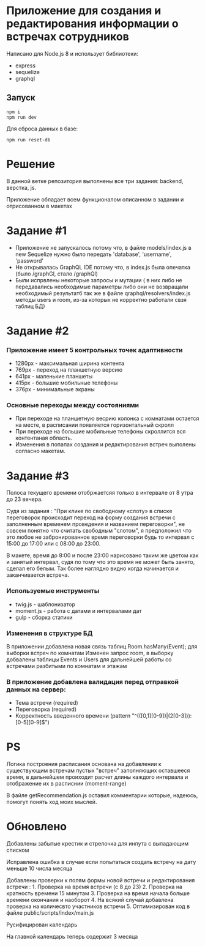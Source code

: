# Приложение для создания и редактирования информации о встречах сотрудников

Написано для Node.js 8 и использует библиотеки:
* express
* sequelize
* graphql

## Запуск
```
npm i
npm run dev
```

Для сброса данных в базе:
```
npm run reset-db
```


# Решение
В данной ветке репозитория выполнены все три задания: backend, верстка, js.

Приложение обладает всем функционалом описанном в задании и отрисованном в макетах

# Задание #1

* Приложение не запускалось потому что, в файле models/index.js в new Sequelize нужно было передать 'database', 'username', 'password'
* Не открывалась GraphQL IDE потому что, в index.js была опечатка (было /graphGl, стало /graphQl)
* Были испрвлены некоторые запросы и мутации ( в них либо не передавались необходимые параметры либо они не возвращали необходимый результатб так же в файле qraphql/resolvers/index.js методы users и room, из-за которых не корректно работали свзя таблиц БД)

# Задание #2

### Приложение имеет 5 контрольных точек адаптивности
* 1280px - максимальная ширина контента
* 769px - переход на планшетную версию
* 641px - маленькие планшеты
* 415px - большие мобильные телефоны
* 376px - минимальные экраны

### Основные переходы между состояниями
* При переходе на планшетную весрию колонка с комнатами остается на месте, в расписании появляется горизонтальный скролл
* При переходе на большие мобильные телефоны скроллится вся контентаная область.
* Изменения в попапах создания и редактирования встреч выполены согласно макетам.

# Задание #3

Полоса текущего времени отобржаетсяя только в интервале от 8 утра до 23 вечера.

Судя из задания : "При клике по свободному «слоту» в списке переговорок происходит переход на форму создания встречи с заполненным временем проведения и названием переговорки", не совсем понятно что считать свободным "слотом", я предположил что это любое не забронированное время переговорки будь то интервал с 15:00 до 17:00 или с 08:00 до 23:00.

В макете, время до 8:00 и после 23:00 нарисовано таким же цветом как и занятый интервал, судя по тому что это время не может быть занято, сделал его белым. Так более наглядно видно когда начинается и заканчивается встреча.

### Используемые инструменты
* twig.js - шаблонизатор
* moment.js - работа с датами и интервалами дат
* gulp - сборка статики

### Изменения в структуре БД
В приложении добавлена новая связь таблиц Room.hasMany(Event); для выборки встреч по комнатам
Изменен запрос room, в выборку добвалены таблицы Events и Users для дальнейшей работы со встречами разбитыми по комнатам и этажам

### В приложение добавлена валидация перед отправкой данных на сервер:
* Тема встречи (required)
* Переговорка (required)
* Корректность введенного времени (pattern "^(([0,1][0-9])|(2[0-3])):[0-5][0-9]$")


# **PS**

Логика построения расписания основана на добавлении к существующим встречам пустых "встреч" заполняющих оставшееся время, в дальнейшем проиходит расчет длины каждого интервала и отображение их в расписнии (moment-range)

В файле getRecommendation.js оставил комментарии которые, надеюсь, помогут понять ход моих мыслей.

# Обновлено
Добавлены забытые крестик и стрелочка для инпута с выпадающим списком

Исправлена ошибка в случае если попытаться создать встречу на дату меньше 10 числа месяца

Добавлены проверки к полям формы новой встречи и редактирования встречи :
    1. Проверка на время встречи (с 8 до 23)
    2. Проверка на кратность времени 15 минутам
    3. Проверка на время начала больше времени окончания и наоборот
    4. На всякий случай добавлена проверка на количесвто участников встречи
    5. Оптимизирован код в файле public/scripts/index/main.js

Русифицирован календарь

На главной календарь теперь содержит 3 месяца



